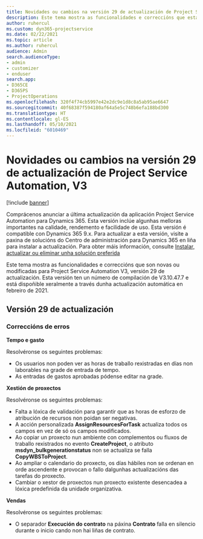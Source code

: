```yaml
---
title: Novidades ou cambios na versión 29 de actualización de Project Service Automation, V3
description: Este tema mostra as funcionalidades e correccións que están dispoñibles la versión 29 de actualización de Project Service Automation, V3.
author: ruhercul
ms.custom: dyn365-projectservice
ms.date: 02/22/2021
ms.topic: article
ms.author: ruhercul
audience: Admin
search.audienceType:
- admin
- customizer
- enduser
search.app:
- D365CE
- D365PS
- ProjectOperations
ms.openlocfilehash: 320f4f74cb5997e42e2dc9e1d8c8a5ab95ae6647
ms.sourcegitcommit: 40f68387f594180af64a5e5c748b6efa188bd300
ms.translationtype: HT
ms.contentlocale: gl-ES
ms.lasthandoff: 05/10/2021
ms.locfileid: "6010469"
---
```

# <a name="whats-new-or-changed-in-project-service-automation-update-release-29-v3"></a>Novidades ou cambios na versión 29 de actualización de Project Service Automation, V3

[!include [banner](../includes/psa-now-project-operations.md)]

Comprácenos anunciar a última actualización da aplicación Project Service Automation para Dynamics 365. Esta versión inclúe algunhas melloras importantes na calidade, rendemento e facilidade de uso. Esta versión é compatible con Dynamics 365 9.x. Para actualizar a esta versión, visite a paxina de solucións do Centro de administración para Dynamics 365 en liña para instalar a actualización. Para obter máis información, consulte [Instalar, actualizar ou eliminar unha solución preferida](/power-platform/admin/install-remove-preferred-solution)

Este tema mostra as funcionalidades e correccións que son novas ou modificadas para Project Service Automation V3, versión 29 de actualización. Esta versión ten un número de compilación de V3.10.47.7 e está dispoñible xeralmente a través dunha actualización automática en febreiro de 2021.

## <a name="update-release-29"></a>Versión 29 de actualización

### <a name="bug-fixes"></a>Correccións de erros

**Tempo e gasto**

Resolvéronse os seguintes problemas:

- Os usuarios non poden ver as horas de traballo rexistradas en días non laborables na grade de entrada de tempo.
- As entradas de gastos aprobadas pódense editar na grade.

**Xestión de proxectos**

Resolvéronse os seguintes problemas:

- Falta a lóxica de validación para garantir que as horas de esforzo de atribución de recursos non poidan ser negativas.
- A acción personalizada **AssignResourcesForTask** actualiza todos os campos en vez de só os campos modificados.
- Ao copiar un proxecto nun ambiente con complementos ou fluxos de traballo rexistrados no evento **CreateProject**, o atributo **msdyn_bulkgenerationstatus** non se actualiza se falla **CopyWBSToProject**.
- Ao ampliar o calendario do proxecto, os días hábiles non se ordenan en orde ascendente e provocan o fallo dalgunhas actualizacións das tarefas do proxecto.
- Cambiar o xestor de proxectos nun proxecto existente desencadea a lóxica predefinida da unidade organizativa.

**Vendas**

Resolvéronse os seguintes problemas:

- O separador **Execución do contrato** na páxina **Contrato** falla en silencio durante o inicio cando non hai liñas de contrato.